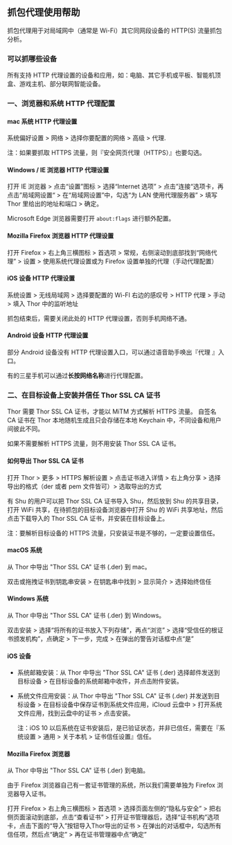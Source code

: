 ## 抓包代理使用帮助

抓包代理用于对局域网中（通常是 Wi-Fi）其它同网段设备的 HTTP(S) 流量抓包分析。


### 可以抓哪些设备

所有支持 HTTP 代理设置的设备和应用，如：电脑、其它手机或平板、智能机顶盒、游戏主机、部分联网智能设备。


### 一、浏览器和系统 HTTP 代理配置

#### mac 系统 HTTP 代理设置

系统偏好设置 > 网络 > 选择你要配置的网络 > 高级 > 代理.

注：如果要抓取 HTTPS 流量，则『安全网页代理（HTTPS）』也要勾选。
 

#### Windows / IE 浏览器 HTTP 代理设置

打开 IE 浏览器 > 点击“设置”图标 > 选择“Internet 选项” > 点击”连接“选项卡，再点击”局域网设置“ > 在“局域网设置”中，勾选“为 LAN 使用代理服务器” > 填写 Thor 里给出的地址和端口 > 确定。

Microsoft Edge 浏览器需要打开 `about:flags` 进行额外配置。


#### Mozilla Firefox 浏览器 HTTP 代理设置

打开 Firefox > 右上角三横图标 > 首选项 > 常规，右侧滚动到底部找到“网络代理” > 设置 > 使用系统代理设置或为 Firefox 设置单独的代理（手动代理配置）


#### iOS 设备 HTTP 代理设置

系统设置 > 无线局域网 > 选择要配置的 Wi-FI 右边的感叹号 > HTTP 代理 > 手动 > 填入 Thor 中的监听地址

抓包结束后，需要关闭此处的 HTTP 代理设置，否则手机网络不通。


#### Android 设备 HTTP 代理设置

部分 Android 设备没有 HTTP 代理设置入口，可以通过语音助手唤出『代理 』入口。

有的三星手机可以通过**长按网络名称**进行代理配置。


### 二、在目标设备上安装并信任 Thor SSL CA 证书

Thor 需要 Thor SSL CA 证书，才能以 MiTM 方式解析 HTTPS 流量。
自签名 CA 证书在 Thor 本地随机生成且只会存储在本地 Keychain 中，不同设备和用户间彼此不同。

如果不需要解析 HTTPS 流量，则不用安装 Thor SSL CA 证书。


#### 如何导出 Thor SSL CA 证书

打开 Thor > 更多 > HTTPS 解析设置 > 点击证书进入详情 > 右上角分享 > 选择导出的格式（der 或者 pem 文件皆可）> 选取导出的方式


有 Shu 的用户可以把 Thor SSL CA 证书导入 Shu，然后放到 Shu 的共享目录，打开 WiFi 共享，在待抓包的目标设备浏览器中打开 Shu 的 WiFi 共享地址，然后点击下载导入的 Thor SSL CA 证书，并安装在目标设备上。


注：要解析目标设备的 HTTPS 流量，只安装证书是不够的，一定要设置信任。


#### macOS 系统

从 Thor 中导出 "Thor SSL CA" 证书 (.der) 到 mac。

双击或拖拽证书到钥匙串安装 > 在钥匙串中找到 > 显示简介 > 选择始终信任


#### Windows 系统

从 Thor 中导出 "Thor SSL CA" 证书 (.der) 到 Windows。

双击安装 > 选择“将所有的证书放入下列存储”，再点“浏览” > 选择“受信任的根证书颁发机构”，点确定 > 下一步，完成 > 在弹出的警告对话框中点“是”


#### iOS 设备

* 系统邮箱安装：从 Thor 中导出 "Thor SSL CA" 证书 (.der) 选择邮件发送到目标设备 > 在目标设备的系统邮箱中收件，并点击附件安装。

* 系统文件应用安装：从 Thor 中导出 "Thor SSL CA" 证书 (.der) 并发送到目标设备 > 在目标设备中保存证书到系统文件应用，iCloud 云盘中 > 打开系统文件应用，找到云盘中的证书 > 点击安装。

	注：iOS 10 以后系统在证书安装后，是已验证状态，并非已信任，需要在『系统设置 > 通用 > 关于本机 > 证书信任设置』信任。

<!-- #### Android Device -->

#### Mozilla Firefox 浏览器

从 Thor 中导出 "Thor SSL CA" 证书 (.der) 到电脑。

由于 Firefox 浏览器自己有一套证书管理的系统，所以我们需要单独为 Firefox 浏览器导入证书。

打开 Firefox > 右上角三横图标 > 首选项 > 选择页面左侧的“隐私与安全” > 把右侧页面滚动到底部，点击“查看证书” > 打开证书管理器后，选择“证书机构”选项卡，点击下面的“导入”按钮导入Thor导出的证书 > 在弹出的对话框中，勾选所有信任项，然后点“确定” > 再在证书管理器中点“确定”

